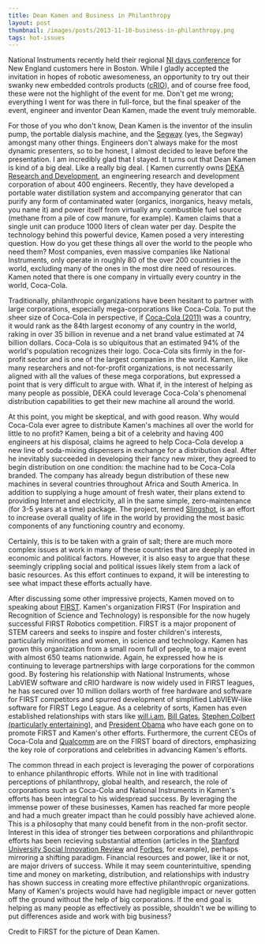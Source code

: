 ```yaml
---
title: Dean Kamen and Business in Philanthropy
layout: post
thumbnail: /images/posts/2013-11-10-business-in-philanthropy.png
tags: hot-issues
---
```

National Instruments recently held their regional [NI days conference](http://us.ni.com/nidays/boston) for New England customers here in Boston. While I gladly accepted the invitation in hopes of robotic awesomeness, an opportunity to try out their swanky new embedded controls products ([cRIO](http://www.ni.com/compactrio/)), and of course free food, these were not the highlight of the event for me. Don't get me wrong; everything I went for was there in full-force, but the final speaker of the event, engineer and inventor Dean Kamen, made the event truly memorable.

For those of you who don't know, Dean Kamen is the inventor of the insulin pump, the portable dialysis machine, and the [Segway](http://www.segway.com/) (yes, the Segway) amongst many other things. Engineers don't always make for the most dynamic presenters, so to be honest, I almost decided to leave before the presentation. I am incredibly glad that I stayed. It turns out that Dean Kamen is kind of a big deal. Like a really big deal.
(
Kamen currently owns [DEKA Research and Development](http://www.dekaresearch.com/index.shtml), an engineering research and development corporation of about 400 engineers. Recently, they have developed a portable water distillation system and accompanying generator that can purify any form of contaminated water (organics, inorganics, heavy metals, you name it) and power itself from virtually any combustible fuel source (methane from a pile of cow manure, for example). Kamen claims that a single unit can produce 1000 liters of clean water per day. Despite the technology behind this powerful device, Kamen posed a very interesting question. How do you get these things all over the world to the people who need them? Most companies, even massive companies like National Instruments, only operate in roughly 80 of the over 200 countries in the world, excluding many of the ones in the most dire need of resources. Kamen noted that there is one company in virtually every country in the world, Coca-Cola.

Traditionally, philanthropic organizations have been hesitant to partner with large corporations, especially mega-corporations like Coca-Cola. To put the sheer size of Coca-Cola in perspective, if [Coca-Cola (2011)](http://www.businessinsider.com/facts-about-coca-cola-2011-6?op=1) was a country, it would rank as the 84th largest economy of any country in the world, raking in over 35 billion in revenue and a net brand value estimated at 74 billion dollars. Coca-Cola is so ubiquitous that an estimated 94% of the world's population recognizes their logo. Coca-Cola sits firmly in the for-profit sector and is one of the largest companies in the world. Kamen, like many researchers and not-for-profit organizations, is not necessarily aligned with all the values of these mega corporations, but expressed a point that is very difficult to argue with. What if, in the interest of helping as many people as possible, DEKA could leverage Coca-Cola's phenomenal distribution capabilities to get their new machine all around the world.

At this point, you might be skeptical, and with good reason. Why would Coca-Cola ever agree to distribute Kamen's machines all over the world for little to no profit? Kamen, being a bit of a celebrity and having 400 engineers at his disposal, claims he agreed to help Coca-Cola develop a new line of soda-mixing dispensers in exchange for a distribution deal. After he inevitably succeeded in developing their fancy new mixer, they agreed to begin distribution on one condition: the machine had to be Coca-Cola branded. The company has already begun distribution of these new machines in several countries throughout Africa and South America. In addition to supplying a huge amount of fresh water, their plans extend to providing Internet and electricity, all in the same simple, zero-maintenance (for 3-5 years at a time) package. The project, termed [Slingshot](http://www.huffingtonpost.com/2013/03/25/dean-kamen-slingshot-inventor_n_2951354.html), is an effort to increase overall quality of life in the world by providing the most basic components of any functioning country and economy.

Certainly, this is to be taken with a grain of salt; there are much more complex issues at work in many of these countries that are deeply rooted in economic and political factors. However, it is also easy to argue that these seemingly crippling social and political issues likely stem from a lack of basic resources. As this effort continues to expand, it will be interesting to see what impact these efforts actually have.

After discussing some other impressive projects, Kamen moved on to speaking about [FIRST](http://www.usfirst.org/). Kamen's organization FIRST (For Inspiration and Recognition of Science and Technology) is responsible for the now hugely successful FIRST Robotics competition. FIRST is a major proponent of STEM careers and seeks to inspire and foster children's interests, particularly minorities and women, in science and technology. Kamen has grown this organization from a small room full of people, to a major event with almost 650 teams nationwide. Again, he expressed how he is continuing to leverage partnerships with large corporations for the common good. By fostering his relationship with National Instruments, whose LabVIEW software and cRIO hardware is now widely used in FIRST leagues, he has secured over 10 million dollars worth of free hardware and software for FIRST competitors and spurred development of simplified LabVIEW-like software for FIRST Lego League. As a celebrity of sorts, Kamen has even established relationships with stars like [will.i.am](http://gizmodo.com/5831235/william-hosts-dean-kamens-robotics-championship), [Bill Gates](http://floost.com/billgates-post-a-day-at-deka-research-with-dean-kamen-2009862), [Stephen Colbert (particularly entertaining)](http://www.colbertnation.com/the-colbert-report-videos/78037/november-09-2006/dean-kamen), and [President Obama](http://www.popularmechanics.com/technology/engineering/news/4337832) who have each gone on to promote FIRST and Kamen's other efforts. Furthermore, the current CEOs of Coca-Cola and [Qualcomm](http://www.qualcomm.com/) are on the FIRST board of directors, emphasizing the key role of corporations and celebrities in advancing Kamen's efforts.

The common thread in each project is leveraging the power of corporations to enhance philanthropic efforts. While not in line with traditional perceptions of philanthropy, global health, and research, the role of corporations such as Coca-Cola and National Instruments in Kamen's efforts has been integral to his widespread success. By leveraging the immense power of these businesses, Kamen has reached far more people and had a much greater impact than he could possibly have achieved alone. This is a philosophy that many could benefit from in the non-profit sector. Interest in this idea of stronger ties between corporations and philanthropic efforts has been recieving substantial attention (articles in the [Stanford University Social Innovation Review](http://www.ssireview.org/blog/entry/collaborative_disruption_in_the_nonprofit_world) and [Forbes](http://www.forbes.com/sites/geristengel/2013/04/09/nonprofit-collaborations-why-teaming-up-can-make-sense/), for example), perhaps mirroring a shifting paradigm. Financial resources and power, like it or not, are major drivers of success. While it may seem counterintuitive, spending time and money on marketing, distribution, and relationships with industry has shown success in creating more effective philanthropic organizations. Many of Kamen's projects would have had negligible impact or never gotten off the ground without the help of big corporations. If the end goal is helping as many people as effectively as possible, shouldn't we be willing to put differences aside and work with big business?

Credit to FIRST for the picture of Dean Kamen.
